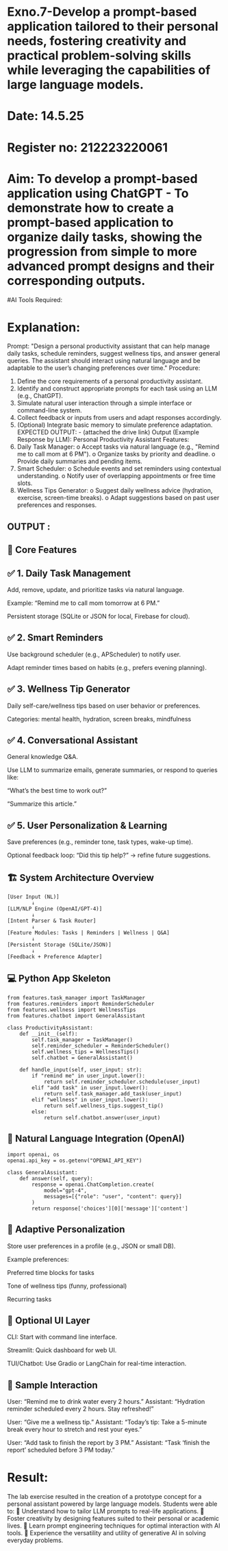 # Exno.7-Develop a prompt-based application tailored to their personal needs, fostering creativity and practical problem-solving skills while leveraging the capabilities of large language models.

# Date: 14.5.25
# Register no: 212223220061
# Aim: To develop a prompt-based application using ChatGPT - To demonstrate how to create a prompt-based application to organize daily tasks, showing the progression from simple to more advanced prompt designs and their corresponding outputs.

#AI Tools Required: 


# Explanation: 
Prompt:
"Design a personal productivity assistant that can help manage daily tasks, schedule reminders, suggest wellness tips, and answer general queries. The assistant should interact using natural language and be adaptable to the user’s changing preferences over time."
Procedure:
1. Define the core requirements of a personal productivity assistant.
2. Identify and construct appropriate prompts for each task using an LLM (e.g., ChatGPT).
3. Simulate natural user interaction through a simple interface or command-line system.
4. Collect feedback or inputs from users and adapt responses accordingly.
5. (Optional) Integrate basic memory to simulate preference adaptation.
EXPECTED OUTPUT: - (attached the drive link)
Output (Example Response by LLM):
Personal Productivity Assistant Features:
1. Daily Task Manager:
o Accept tasks via natural language (e.g., "Remind me to call mom at 6 PM").
o Organize tasks by priority and deadline.
o Provide daily summaries and pending items.
2. Smart Scheduler:
o Schedule events and set reminders using contextual understanding.
o Notify user of overlapping appointments or free time slots.
3. Wellness Tips Generator:
o Suggest daily wellness advice (hydration, exercise, screen-time breaks).
o Adapt suggestions based on past user preferences and responses.
## OUTPUT :
## 🧠 Core Features
## ✅ 1. Daily Task Management
Add, remove, update, and prioritize tasks via natural language.

Example: “Remind me to call mom tomorrow at 6 PM.”

Persistent storage (SQLite or JSON for local, Firebase for cloud).

## ✅ 2. Smart Reminders
Use background scheduler (e.g., APScheduler) to notify user.

Adapt reminder times based on habits (e.g., prefers evening planning).

## ✅ 3. Wellness Tip Generator
Daily self-care/wellness tips based on user behavior or preferences.

Categories: mental health, hydration, screen breaks, mindfulness
## ✅ 4. Conversational Assistant
General knowledge Q&A.

Use LLM to summarize emails, generate summaries, or respond to queries like:

“What’s the best time to work out?”

“Summarize this article.”

## ✅ 5. User Personalization & Learning
Save preferences (e.g., reminder tone, task types, wake-up time).

Optional feedback loop: “Did this tip help?” → refine future suggestions.

## 🏗️ System Architecture Overview
```
[User Input (NL)] 
        ↓
[LLM/NLP Engine (OpenAI/GPT-4)]
        ↓
[Intent Parser & Task Router]
        ↓
[Feature Modules: Tasks | Reminders | Wellness | Q&A]
        ↓
[Persistent Storage (SQLite/JSON)]
        ↓
[Feedback + Preference Adapter]

```
## 💻 Python App Skeleton
```
from features.task_manager import TaskManager
from features.reminders import ReminderScheduler
from features.wellness import WellnessTips
from features.chatbot import GeneralAssistant

class ProductivityAssistant:
    def __init__(self):
        self.task_manager = TaskManager()
        self.reminder_scheduler = ReminderScheduler()
        self.wellness_tips = WellnessTips()
        self.chatbot = GeneralAssistant()

    def handle_input(self, user_input: str):
        if "remind me" in user_input.lower():
            return self.reminder_scheduler.schedule(user_input)
        elif "add task" in user_input.lower():
            return self.task_manager.add_task(user_input)
        elif "wellness" in user_input.lower():
            return self.wellness_tips.suggest_tip()
        else:
            return self.chatbot.answer(user_input)

```
## 🧠 Natural Language Integration (OpenAI)
```
import openai, os
openai.api_key = os.getenv("OPENAI_API_KEY")

class GeneralAssistant:
    def answer(self, query):
        response = openai.ChatCompletion.create(
            model="gpt-4",
            messages=[{"role": "user", "content": query}]
        )
        return response['choices'][0]['message']['content']

```
## 🧬 Adaptive Personalization
Store user preferences in a profile (e.g., JSON or small DB).

Example preferences:

Preferred time blocks for tasks

Tone of wellness tips (funny, professional)

Recurring tasks

## 🎨 Optional UI Layer
CLI: Start with command line interface.

Streamlit: Quick dashboard for web UI.

TUI/Chatbot: Use Gradio or LangChain for real-time interaction.

## 🧪 Sample Interaction
User: “Remind me to drink water every 2 hours.”
Assistant: “Hydration reminder scheduled every 2 hours. Stay refreshed!”

User: “Give me a wellness tip.”
Assistant: “Today’s tip: Take a 5-minute break every hour to stretch and rest your eyes.”

User: “Add task to finish the report by 3 PM.”
Assistant: “Task ‘finish the report’ scheduled before 3 PM today.”



# Result: 
The lab exercise resulted in the creation of a prototype concept for a personal assistant powered by large language models. Students were able to:
 Understand how to tailor LLM prompts to real-life applications.
 Foster creativity by designing features suited to their personal or academic lives.
 Learn prompt engineering techniques for optimal interaction with AI tools.
 Experience the versatility and utility of generative AI in solving everyday problems.
